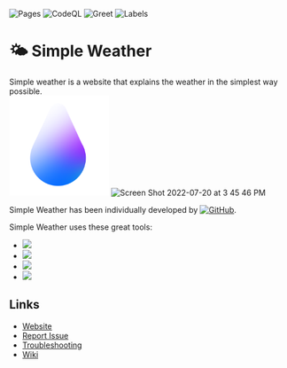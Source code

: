 ![Pages](https://github.com/jacobd082/simple-wx/actions/workflows/pages/pages-build-deployment/badge.svg) ![CodeQL](https://github.com/jacobd082/simple-wx/actions/workflows/codeql-analysis.yml/badge.svg) ![Greet](https://github.com/jacobd082/simple-wx/actions/workflows/greetings.yml/badge.svg) ![Labels](https://github.com/jacobd082/simple-wx/actions/workflows/label.yml/badge.svg)

# 🌤 Simple Weather
Simple weather is a website that explains the weather in the simplest way possible.<br>
<img src="Logo.png" width="180px">
![Screen Shot 2022-07-20 at 3 45 46 PM](https://user-images.githubusercontent.com/89097881/180078447-908ff4f0-9be4-486e-9cdd-008384dc4fac.png)

Simple Weather has been individually developed by [![GitHub](https://img.shields.io/badge/github-%23121011.svg?style=for-the-badge&logo=github&logoColor=white&label=jacobd082)](https://github.com/jacobd082/).

Simple Weather uses these great tools:
* [![](https://img.shields.io/badge/openweathermap.org-Weather%20Source-orange)](https://openweathermap.org)
* [![](https://img.shields.io/badge/Toastifiy.js-JavaScipt%20toast%20notifications-green)](https://github.com/apvarun/toastify-js)
* [![](https://img.shields.io/badge/Github%20Pages-A%20free%20hosting%20service%20that%20makes%20simple%20weather%20free.-blue)](https://pages.github.com)
* [![](https://img.shields.io/badge/CodeQL-A%20service%20that%20searches%20code%20for%20security%20risks-red)](https://codeql.github.com)

## Links
- [Website](https://wx.jacobdrath.co)
- [Report Issue](https://github.com/jacobd082/simple-wx/issues/new/choose)
- [Troubleshooting](https://github.com/jacobd082/simple-wx/wiki/Troubleshooting)
- [Wiki](https://github.com/jacobd082/simple-wx/wiki)
